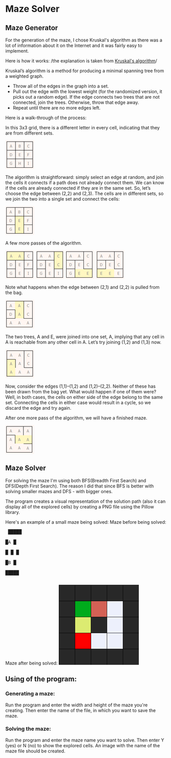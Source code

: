 # Maze Solver 

## Maze Generator

For the generation of the maze, I chose Kruskal's algorithm as there was a lot of information about it on the Internet and it was fairly easy to implement.

Here is how it works: /the explanation is taken from [Kruskal's algorithm](https://weblog.jamisbuck.org/2011/1/3/maze-generation-kruskal-s-algorithm)/

Kruskal’s algorithm is a method for producing a minimal spanning tree from a weighted graph.
- Throw all of the edges in the graph into a set.
- Pull out the edge with the lowest weight (for the randomized version, it picks out a random edge). If the edge connects two trees that are not connected, join the trees. Otherwise, throw that edge away.
- Repeat until there are no more edges left.

Here is a walk-through of the process:

In this 3x3 grid, there is a different letter in every cell, indicating that they are from different sets.

![first picture of the visual represention](Pictures/1.png)

The algorithm is straightforward: simply select an edge at random, and join the cells it connects if a path does not already connect them. We can know if the cells are already connected if they are in the same set. So, let’s choose the edge between (2,2) and (2,3). The cells are in different sets, so we join the two into a single set and connect the cells:

![second picture of the visual representation](Pictures/2.png)

A few more passes of the algorithm.

![third picture of the visual represention](Pictures/3.png)
![fourth picture of the visual represention](Pictures/4.png) 
![fifth picture of the visual represention](Pictures/5.png)
![sixth picture of the visual represention](Pictures/6.png)

Note what happens when the edge between (2,1) and (2,2) is pulled from the bag.

![seventh picture of the visual represention](Pictures/7.png)

The two trees, A and E, were joined into one set, A, implying that any cell in A is reachable from any other cell in A. Let’s try joining (1,2) and (1,3) now.

![eight picture of the visual represention](Pictures/8.png)

Now, consider the edges (1,1)–(1,2) and (1,2)–(2,2). Neither of these has been drawn from the bag yet. What would happen if one of them were? Well, in both cases, the cells on either side of the edge belong to the same set. Connecting the cells in either case would result in a cycle, so we discard the edge and try again.

After one more pass of the algorithm, we will have a finished maze.

![ninth picture of the visual represention](Pictures/9.png)

## Maze Solver

For solving the maze I'm using both BFS(Breadth First Search) and DFS(Depth First Search). The reason I did that since BFS is better with solving smaller mazes and DFS - with bigger ones.

The program creates a visual representation of the solution path (also it can display all of the explored cells) by creating a PNG file using the Pillow library.

Here's an example of a small maze being solved:
    Maze before being solved:  
    <pre>
    █████  
    █A  █  
    █ █ █  
    █B  █  
    █████  
    </pre>
    Maze after being solved:
    ![solved maze](maze2.png)

## Using of the program:

### Generating a maze:

Run the program and enter the width and height of the maze you're creating. Then enter the name of the file, in which you want to save the maze.

### Solving the maze:

Run the program and enter the maze name you want to solve. Then enter Y (yes) or N (no) to show the explored cells. An image with the name of the maze file should be created. 

